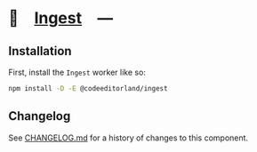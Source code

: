 # 🥛 [Ingest] —

## Installation

First, install the `Ingest` worker like so:

```sh
npm install -D -E @codeeditorland/ingest
```

[Ingest]: https://npmjs.org/@codeeditorland/ingest

## Changelog

See [CHANGELOG.md](CHANGELOG.md) for a history of changes to this component.
